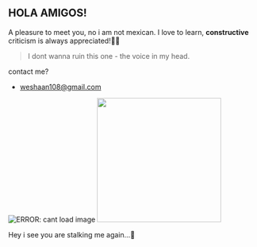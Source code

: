## HOLA AMIGOS! ##
A pleasure to meet you, no i am not mexican. 
I love to learn, **constructive** criticism is always appreciated!🚀🤘
> I dont wanna ruin this one - the voice in my head.

contact me? 
- weshaan108@gmail.com

![ERROR: cant load image](https://media.giphy.com/media/ycnZqQLGjv8ie7soSH/giphy.gif)
<img src="https://media.giphy.com/media/Ll22OhMLAlVDb8UQWe/giphy.gif" width="250" height="250"/>
<!--![ERROR: cant load image](https://media.giphy.com/media/Ll22OhMLAlVDb8UQWe/giphy.gif =250x250)--->
Hey i see you are stalking me again...👀

<!---
weshaan/weshaan is a ✨ special ✨ repository because its `README.md` (this file) appears on your GitHub profile.
You can click the Preview link to take a look at your changes.
--->
